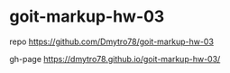 # goit-markup-hw-03

repo https://github.com/Dmytro78/goit-markup-hw-03

gh-page https://dmytro78.github.io/goit-markup-hw-03/
